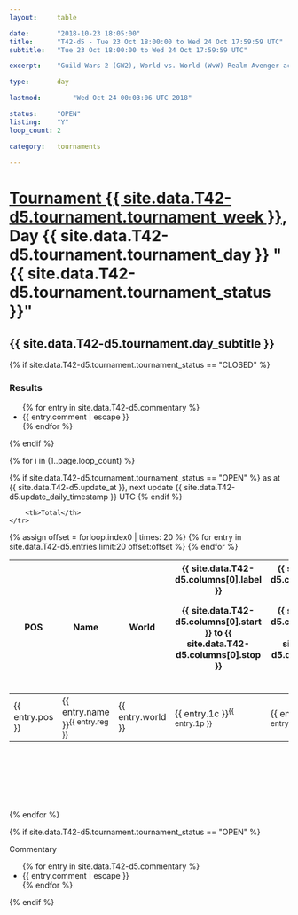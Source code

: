 ```yaml
---
layout: 	table

date: 		"2018-10-23 18:05:00"
title: 		"T42-d5 - Tue 23 Oct 18:00:00 to Wed 24 Oct 17:59:59 UTC"
subtitle: 	"Tue 23 Oct 18:00:00 to Wed 24 Oct 17:59:59 UTC"

excerpt:    "Guild Wars 2 (GW2), World vs. World (WvW) Realm Avenger achivement Tournament. \"Every Kill Counts\""

type:       day

lastmod: 		"Wed Oct 24 00:03:06 UTC 2018"

status:     "OPEN"
listing:    "Y"
loop_count: 2

category: 	tournaments

---
```

<div class="table_header">
    <h1><a href="{{ site.data.T42-d5.tournament.week_url }}">Tournament {{ site.data.T42-d5.tournament.tournament_week }}</a>, Day {{ site.data.T42-d5.tournament.tournament_day }} "{{ site.data.T42-d5.tournament.tournament_status }}"</h1>
    <h2>{{ site.data.T42-d5.tournament.day_subtitle }}</h2> 
</div>

{% if site.data.T42-d5.tournament.tournament_status == "CLOSED" %} 
<div class="commentary">
  <h3>Results</h3>
  <ul>
    {% for entry in site.data.T42-d5.commentary %}
    <li class="commentary_list">{{ entry.comment | escape }}</li>
    {% endfor %}
  </ul>
</div>
{% endif %}


{% for i in (1..page.loop_count) %}

{% if site.data.T42-d5.tournament.tournament_status == "OPEN" %} 
<span class="table_nextupdate">as at {{ site.data.T42-d5.update_at }}, next update {{ site.data.T42-d5.update_daily_timestamp }} UTC</span> 
{% endif %}

<table class="day_table">
  <colgroup>
    <col style="width:18px">
    <col style="width:55px">
    <col style="width:55px">
    <col style="width:12px">
    <col style="width:12px">
    <col style="width:12px">
    <col style="width:12px">
    <col style="width:12px">
    <col style="width:12px">
    <col style="width:12px">
    <col style="width:12px">
    <col style="width:12px">
    <col style="width:12px">
    <col style="width:12px">
    <col style="width:12px">
    <col style="width:12px">
    <col style="width:12px">
    <col style="width:12px">
    <col style="width:12px">
    <col style="width:12px">
    <col style="width:12px">
    <col style="width:12px">
    <col style="width:12px">
    <col style="width:12px">
    <col style="width:12px">
    <col style="width:12px">
    <col style="width:12px">
    <col style="width:18px">
  </colgroup>  
  <thead>
    <tr>
        <th>POS</th>
        <th class="AlignLeft">Name</th>
        <th class="AlignLeft">World</th>

<th><div class="label">{{ site.data.T42-d5.columns[0].label }}<p class="onhover">{{ site.data.T42-d5.columns[0].start }} to {{ site.data.T42-d5.columns[0].stop }}</p></div>​</th>
<th><div class="label">{{ site.data.T42-d5.columns[1].label }}<p class="onhover">{{ site.data.T42-d5.columns[1].start }} to {{ site.data.T42-d5.columns[1].stop }}</p></div>​</th>
<th><div class="label">{{ site.data.T42-d5.columns[2].label }}<p class="onhover">{{ site.data.T42-d5.columns[2].start }} to {{ site.data.T42-d5.columns[2].stop }}</p></div>​</th>
<th><div class="label">{{ site.data.T42-d5.columns[3].label }}<p class="onhover">{{ site.data.T42-d5.columns[3].start }} to {{ site.data.T42-d5.columns[3].stop }}</p></div>​</th>
<th><div class="label">{{ site.data.T42-d5.columns[4].label }}<p class="onhover">{{ site.data.T42-d5.columns[4].start }} to {{ site.data.T42-d5.columns[4].stop }}</p></div>​</th>
<th><div class="label">{{ site.data.T42-d5.columns[5].label }}<p class="onhover">{{ site.data.T42-d5.columns[5].start }} to {{ site.data.T42-d5.columns[5].stop }}</p></div>​</th>
<th><div class="label">{{ site.data.T42-d5.columns[6].label }}<p class="onhover">{{ site.data.T42-d5.columns[6].start }} to {{ site.data.T42-d5.columns[6].stop }}</p></div>​</th>
<th><div class="label">{{ site.data.T42-d5.columns[7].label }}<p class="onhover">{{ site.data.T42-d5.columns[7].start }} to {{ site.data.T42-d5.columns[7].stop }}</p></div>​</th>
<th><div class="label">{{ site.data.T42-d5.columns[8].label }}<p class="onhover">{{ site.data.T42-d5.columns[8].start }} to {{ site.data.T42-d5.columns[8].stop }}</p></div>​</th>
<th><div class="label">{{ site.data.T42-d5.columns[9].label }}<p class="onhover">{{ site.data.T42-d5.columns[9].start }} to {{ site.data.T42-d5.columns[9].stop }}</p></div>​</th>
<th><div class="label">{{ site.data.T42-d5.columns[10].label }}<p class="onhover">{{ site.data.T42-d5.columns[10].start }} to {{ site.data.T42-d5.columns[10].stop }}</p></div>​</th>

<th><div class="label">{{ site.data.T42-d5.columns[11].label }}<p class="onhover">{{ site.data.T42-d5.columns[11].start }} to {{ site.data.T42-d5.columns[11].stop }}</p></div>​</th>
<th><div class="label">{{ site.data.T42-d5.columns[12].label }}<p class="onhover">{{ site.data.T42-d5.columns[12].start }} to {{ site.data.T42-d5.columns[12].stop }}</p></div>​</th>
<th><div class="label">{{ site.data.T42-d5.columns[13].label }}<p class="onhover">{{ site.data.T42-d5.columns[13].start }} to {{ site.data.T42-d5.columns[13].stop }}</p></div>​</th>
<th><div class="label">{{ site.data.T42-d5.columns[14].label }}<p class="onhover">{{ site.data.T42-d5.columns[14].start }} to {{ site.data.T42-d5.columns[14].stop }}</p></div>​</th>
<th><div class="label">{{ site.data.T42-d5.columns[15].label }}<p class="onhover">{{ site.data.T42-d5.columns[15].start }} to {{ site.data.T42-d5.columns[15].stop }}</p></div>​</th>
<th><div class="label">{{ site.data.T42-d5.columns[16].label }}<p class="onhover">{{ site.data.T42-d5.columns[16].start }} to {{ site.data.T42-d5.columns[16].stop }}</p></div>​</th>
<th><div class="label">{{ site.data.T42-d5.columns[17].label }}<p class="onhover">{{ site.data.T42-d5.columns[17].start }} to {{ site.data.T42-d5.columns[17].stop }}</p></div>​</th>
<th><div class="label">{{ site.data.T42-d5.columns[18].label }}<p class="onhover">{{ site.data.T42-d5.columns[18].start }} to {{ site.data.T42-d5.columns[18].stop }}</p></div>​</th>
<th><div class="label">{{ site.data.T42-d5.columns[19].label }}<p class="onhover">{{ site.data.T42-d5.columns[19].start }} to {{ site.data.T42-d5.columns[19].stop }}</p></div>​</th>
<th><div class="label">{{ site.data.T42-d5.columns[20].label }}<p class="onhover">{{ site.data.T42-d5.columns[20].start }} to {{ site.data.T42-d5.columns[20].stop }}</p></div>​</th>

<th><div class="label">{{ site.data.T42-d5.columns[21].label }}<p class="onhover">{{ site.data.T42-d5.columns[21].start }} to {{ site.data.T42-d5.columns[21].stop }}</p></div>​</th>
<th><div class="label">{{ site.data.T42-d5.columns[22].label }}<p class="onhover">{{ site.data.T42-d5.columns[22].start }} to {{ site.data.T42-d5.columns[22].stop }}</p></div>​</th>
<th><div class="label">{{ site.data.T42-d5.columns[23].label }}<p class="onhover">{{ site.data.T42-d5.columns[23].start }} to {{ site.data.T42-d5.columns[23].stop }}</p></div>​</th>

        <th>Total</th>
    </tr>
  </thead>
  {% assign offset = forloop.index0 | times: 20 %}
<tbody>
{% for entry in site.data.T42-d5.entries limit:20 offset:offset %}
  <tr>
    <td class="pl{{ entry.pos }}">{{ entry.pos }}</td>
    <td class="AlignLeft">{{ entry.name }}<sup>{{ entry.reg }}</sup></td>
    <td class="AlignLeft">{{ entry.world }}</td>
    <td class="pl{{ entry.1p }}">{{ entry.1c }}<sup>{{ entry.1p }}</sup></td>
    <td class="pl{{ entry.2p }}">{{ entry.2c }}<sup>{{ entry.2p }}</sup></td>
    <td class="pl{{ entry.3p }}">{{ entry.3c }}<sup>{{ entry.3p }}</sup></td>
    <td class="pl{{ entry.4p }}">{{ entry.4c }}<sup>{{ entry.4p }}</sup></td>
    <td class="pl{{ entry.5p }}">{{ entry.5c }}<sup>{{ entry.5p }}</sup></td>
    <td class="pl{{ entry.6p }}">{{ entry.6c }}<sup>{{ entry.6p }}</sup></td>
    <td class="pl{{ entry.7p }}">{{ entry.7c }}<sup>{{ entry.7p }}</sup></td>
    <td class="pl{{ entry.8p }}">{{ entry.8c }}<sup>{{ entry.8p }}</sup></td>
    <td class="pl{{ entry.9p }}">{{ entry.9c }}<sup>{{ entry.9p }}</sup></td>
    <td class="pl{{ entry.10p }}">{{ entry.10c }}<sup>{{ entry.10p }}</sup></td>
    <td class="pl{{ entry.11p }}">{{ entry.11c }}<sup>{{ entry.11p }}</sup></td>
    <td class="pl{{ entry.12p }}">{{ entry.12c }}<sup>{{ entry.12p }}</sup></td>
    <td class="pl{{ entry.13p }}">{{ entry.13c }}<sup>{{ entry.13p }}</sup></td>
    <td class="pl{{ entry.14p }}">{{ entry.14c }}<sup>{{ entry.14p }}</sup></td>
    <td class="pl{{ entry.15p }}">{{ entry.15c }}<sup>{{ entry.15p }}</sup></td>
    <td class="pl{{ entry.16p }}">{{ entry.16c }}<sup>{{ entry.16p }}</sup></td>
    <td class="pl{{ entry.17p }}">{{ entry.17c }}<sup>{{ entry.17p }}</sup></td>
    <td class="pl{{ entry.18p }}">{{ entry.18c }}<sup>{{ entry.18p }}</sup></td>
    <td class="pl{{ entry.19p }}">{{ entry.19c }}<sup>{{ entry.19p }}</sup></td>
    <td class="pl{{ entry.20p }}">{{ entry.20c }}<sup>{{ entry.20p }}</sup></td>
    <td class="pl{{ entry.21p }}">{{ entry.21c }}<sup>{{ entry.21p }}</sup></td>
    <td class="pl{{ entry.22p }}">{{ entry.22c }}<sup>{{ entry.22p }}</sup></td>
    <td class="pl{{ entry.23p }}">{{ entry.23c }}<sup>{{ entry.23p }}</sup></td>
    <td class="pl{{ entry.24p }}">{{ entry.24c }}<sup>{{ entry.24p }}</sup></td>
    <td>{{ entry.total }}</td>
  </tr>
{% endfor %}  
</tbody>
</table>
<div class="leaderboard">
  <script async src="//pagead2.googlesyndication.com/pagead/js/adsbygoogle.js"></script>
  <!-- 728x90 -->
  <ins class="adsbygoogle"
       style="display:inline-block;width:728px;height:90px"
       data-ad-client="ca-pub-3274917281288240"
       data-ad-slot="3870538733"></ins>
  <script>
  (adsbygoogle = window.adsbygoogle || []).push({});
  </script>    
</div>
<br />
{% endfor %}

{% if site.data.T42-d5.tournament.tournament_status == "OPEN" %} 
<div class="commentary">
  <span class="commentary_title">Commentary</span>
  <ul>
    {% for entry in site.data.T42-d5.commentary %}
    <li class="commentary_list">{{ entry.comment | escape }}</li>
    {% endfor %}
  </ul>
</div>
{% endif %}



